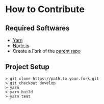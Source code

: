 # How to Contribute

## Required Softwares
- [Yarn](https://www.npmjs.com/package/yarn)
- [Node.js](https://nodejs.org/en/)
- Create a Fork of the [parent repo](https://github.com/ChaddFrasier/redux-feature-generator)

## Project Setup
```
> git clone https://path.to.your.fork.git
> git checkout develop
> yarn
> yarn build
> yarn test
```